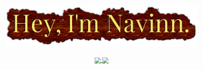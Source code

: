 <!-- <h5 align="center">
  <a href="https://navn.me/" target="_blank">
    <img width="700" src="./assets/info.svg" />
  </a>
</h5> -->
<!--
```
/*

                            .ohhs+:`                    
                             `/mMMMmy/.                 
                                /NMMMMMd+`              
                                 oMMMMMMMMy.            
                       `:/osyhdmNMMMMMMMMMMN-           
                   -ohNMMMMMMMMMMMMMMMMMMMMMN.          
                -sNMMMMMmhhyyyhmMMMMMMMMMMMMMh          
              :dMMMNy+.          -+dMMMMMMMMMM.         
            -dMMMd/                 -hMMMMMMMM+ +yy/    
           oMMMd:                     /MMMMMMMmmMMMMm-  
          yMMMo                        +MMMMMMMMMMMMMN` 
         yMMM/             -hds  +yo`   NMMMMMMMMMMMMM/ 
        +MMM+       .+.    -mNy `NMM:   NMMMMMMMMMMMMM+ 
       `NMMd       +MMd           .`    NMMMMMMMMMMMMM. 
       +MMM:      /MMMM:                :sdMMMMMMMMMMy  
       dMm+       mMMMMm`                  `MMMMMMMMd`  
       h:         MMMMMMm.                 oMMMMMMMd`   
                  NMMMMMMMy-             .yMMMMMMMo     
                  yMMMMMMMMMmy+-.` ``-/smMMMMMMMy.      
                  .MMMMMMMMMMMMMMMMMMMMMMMMMMmo`        
                   /MMMMMMMMMMMMMMMMMMMMMNh+.           
                    /MMMMMMMMMMMMMNdys+:`               
                     -dMMMMMMMMMd.                      
                       -odMMMMMMM+                      
                          `/sdMMMMmo.                   
                               .:+oyyo.                    
                                                              */
 
export const navn: WhoAmI<User> = {
  name: 'Navinn Ravindaran',
  school: 'CS + Stats 2023 @UToronto',
  work: 'Full Stack Developer @Halo + Incoming @MLH',
  quote: async () => {
    return Promise.resolve(
      'Why waste time say lot word when few word do trick.'
    )
  },
}
```
 -->
 <h5 align="center"><img src="./assets/name.png" /></h5>
<div align="center">
<a href="https://navn.me" target="_blank">
  <img width="350" align="center" src="https://github-readme-stats.vercel.app/api?username=navn-r&theme=merko">
</a>
<!-- <a href="https://www.youtube.com/watch?v=dQw4w9WgXcQ" target="_blank">
  <img src="./assets/Logo.svg" height="115">
</a> -->
<a href="https://navn.me" target="_blank">
  <img width="350" align="center" src="https://github-readme-stats.vercel.app/api/wakatime?username=navn&theme=merko&langs_count=5">
</a>
</div>

